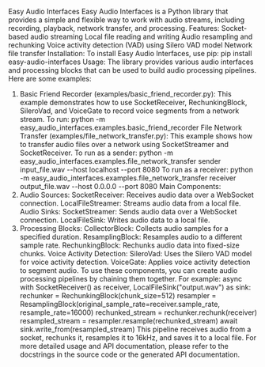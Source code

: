 Easy Audio Interfaces
Easy Audio Interfaces is a Python library that provides a simple and flexible way to work with audio streams, including recording, playback, network transfer, and processing.
Features:
Socket-based audio streaming
Local file reading and writing
Audio resampling and rechunking
Voice activity detection (VAD) using Silero VAD model
Network file transfer
Installation:
To install Easy Audio Interfaces, use pip:
pip install easy-audio-interfaces
Usage:
The library provides various audio interfaces and processing blocks that can be used to build audio processing pipelines. Here are some examples:
1. Basic Friend Recorder (examples/basic_friend_recorder.py):
This example demonstrates how to use SocketReceiver, RechunkingBlock, SileroVad, and VoiceGate to record voice segments from a network stream.
To run:
python -m easy_audio_interfaces.examples.basic_friend_recorder
File Network Transfer (examples/file_network_transfer.py):
This example shows how to transfer audio files over a network using SocketStreamer and SocketReceiver.
To run as a sender:
python -m easy_audio_interfaces.examples.file_network_transfer sender input_file.wav --host localhost --port 8080
To run as a receiver:
python -m easy_audio_interfaces.examples.file_network_transfer receiver output_file.wav --host 0.0.0.0 --port 8080
Main Components:
1. Audio Sources:
SocketReceiver: Receives audio data over a WebSocket connection.
LocalFileStreamer: Streams audio data from a local file.
Audio Sinks:
SocketStreamer: Sends audio data over a WebSocket connection.
LocalFileSink: Writes audio data to a local file.
3. Processing Blocks:
CollectorBlock: Collects audio samples for a specified duration.
ResamplingBlock: Resamples audio to a different sample rate.
RechunkingBlock: Rechunks audio data into fixed-size chunks.
Voice Activity Detection:
SileroVad: Uses the Silero VAD model for voice activity detection.
VoiceGate: Applies voice activity detection to segment audio.
To use these components, you can create audio processing pipelines by chaining them together. For example:
async with SocketReceiver() as receiver, LocalFileSink("output.wav") as sink:
rechunker = RechunkingBlock(chunk_size=512)
resampler = ResamplingBlock(original_sample_rate=receiver.sample_rate, resample_rate=16000)
rechunked_stream = rechunker.rechunk(receiver)
resampled_stream = resampler.resample(rechunked_stream)
await sink.write_from(resampled_stream)
This pipeline receives audio from a socket, rechunks it, resamples it to 16kHz, and saves it to a local file.
For more detailed usage and API documentation, please refer to the docstrings in the source code or the generated API documentation.
